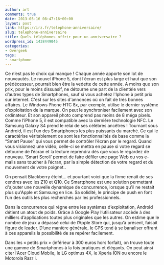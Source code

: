 ```yaml
---
author: art
comments: true
date: 2013-05-16 08:47:16+00:00
layout: post
link: https://irz.fr/telephone-anniversaire/
slug: telephone-anniversaire
title: Quels téléphones offrir pour un anniversaire ?
wordpress_id: 1438449045
categories:
- Overgeek
tags:
- smartphone
---
```


Ce n’est pas le choix qui manque ! Chaque année apporte son lot de nouveautés. Le nouvel iPhone 5, dont l’écran est plus large et haut que son prédécesseur, pourrait bien être la vedette de cette année. A moins que son prix, pour le moins dissuasif, ne détourne une part de la clientèle vers d’autres types de Smartphones<!-- more -->, sauf si vous achetez l'Iphone à petit prix sur internet. C'est sur les sites d'annonces où on fait de très bonnes affaires. Le Windows Phone HTC 8x, par exemple, utilise le dernier système d’exploitation de la marque. On peut le synchroniser facilement avec son ordinateur. Et son appareil photo comprend pas moins de 8 méga pixels. Comme l’iPhone 5, il est compatible avec la dernière technologie NFC. Le Samsung Galaxy S4 prend le relai de ses célèbres ancêtres ! Tournant sous Android, il est l’un des Smartphones les plus puissants du marché. Ce qui le caractérise véritablement ce sont les fonctionnalités de base comme la “Smart Pause” qui vous permet de contrôler l’écran par le regard. Quand vous visionnez une vidéo, celle-ci se mettra en pause si votre regard se détourne de l’écran et la lecture reprendra dès que vous le regardez de nouveau. ‘Smart Scroll’ permet de faire défiler une page Web ou vos e-mails sans toucher à l’écran, par la simple détection de votre regard et du mouvement de votre poignet..

On pensait Blackberry éteint… et pourtant voici que la firme renaît de ses cendres avec les Z10 et Q10. Ce Smartphone est une solution permettant d'ajouter une nouvelle dynamique de concurrence, lorsque qu'il ne restait plus qu'Apple et Samsung en lice. Sa solidité, le principe de push en font l’un des outils les plus recherchés par les professionnels.

Dans la concurrence qui règne entre les systèmes d’exploitation, Android détient un atout de poids. Grâce à Google Play l’utilisateur accède à des milliers d’applications toutes plus originales que les autres. On estime que le nombre de jeux a dépassé celui de l’Apple Store qui, jusqu’à présent, faisait figure de leader. D’une manière générale, le GPS tend à se banaliser offrant à ces appareils la possibilité de se repérer facilement.

Dans les « petits prix » (inférieur à 300 euros hors forfait), on trouve toute une gamme de Smartphones à la fois pratiques et élégants. On peut ainsi citer l’Acer Cloud Mobile, le LG optimus 4X, le Xperia ION ou encore le Motorola Razr i.
